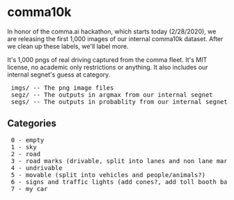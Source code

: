 # comma10k

In honor of the comma.ai hackathon, which starts today (2/28/2020), we are releasing the first 1,000 images of our internal comma10k dataset. After we clean up these labels, we'll label more.

It's 1,000 pngs of real driving captured from the comma fleet. It's MIT license, no academic only restrictions or anything. It also includes our internal segnet's guess at category.

<pre>
 imgs/ -- The png image files
 segz/ -- The outputs in argmax from our internal segnet
 segs/ -- The outputs in probablity from our internal segnet (unreleased, too big)
</pre>

## Categories

<pre>
 0 - empty
 1 - sky
 2 - road
 3 - road marks (drivable, split into lanes and non lane markings)
 4 - undrivable
 5 - movable (split into vehicles and people/animals?)
 6 - signs and traffic lights (add cones?, add toll booth bar?)
 7 - my car
</pre>

